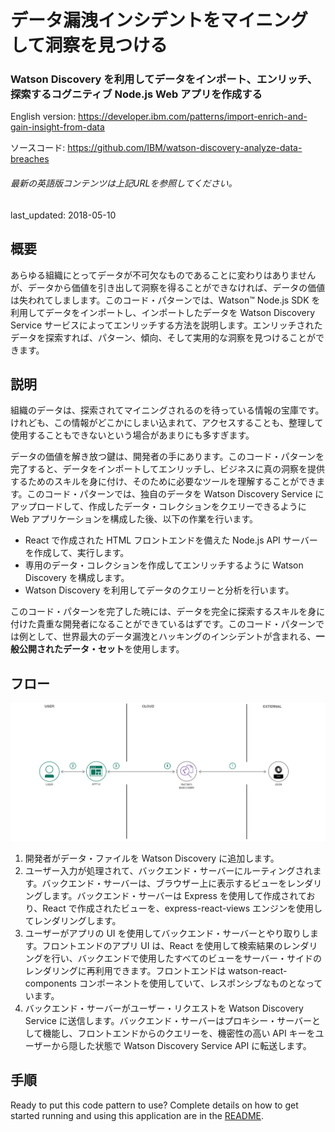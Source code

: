 # データ漏洩インシデントをマイニングして洞察を見つける

### Watson Discovery を利用してデータをインポート、エンリッチ、探索するコグニティブ Node.js Web アプリを作成する

English version: https://developer.ibm.com/patterns/import-enrich-and-gain-insight-from-data
  
ソースコード: https://github.com/IBM/watson-discovery-analyze-data-breaches

###### 最新の英語版コンテンツは上記URLを参照してください。
last_updated: 2018-05-10

 ## 概要

あらゆる組織にとってデータが不可欠なものであることに変わりはありませんが、データから価値を引き出して洞察を得ることができなければ、データの価値は失われてしまします。このコード・パターンでは、Watson™ Node.js SDK を利用してデータをインポートし、インポートしたデータを Watson Discovery Service サービスによってエンリッチする方法を説明します。エンリッチされたデータを探索すれば、パターン、傾向、そして実用的な洞察を見つけることができます。

## 説明

組織のデータは、探索されてマイニングされるのを待っている情報の宝庫です。けれども、この情報がどこかにしまい込まれて、アクセスすることも、整理して使用することもできないという場合があまりにも多すぎます。

データの価値を解き放つ鍵は、開発者の手にあります。このコード・パターンを完了すると、データをインポートしてエンリッチし、ビジネスに真の洞察を提供するためのスキルを身に付け、そのために必要なツールを理解することができます。このコード・パターンでは、独自のデータを Watson Discovery Service にアップロードして、作成したデータ・コレクションをクエリーできるように Web アプリケーションを構成した後、以下の作業を行います。

* React で作成された HTML フロントエンドを備えた Node.js API サーバーを作成して、実行します。
* 専用のデータ・コレクションを作成してエンリッチするように Watson Discovery を構成します。
* Watson Discovery を利用してデータのクエリーと分析を行います。

このコード・パターンを完了した暁には、データを完全に探索するスキルを身に付けた貴重な開発者になることができているはずです。このコード・パターンでは例として、世界最大のデータ漏洩とハッキングのインシデントが含まれる、**一般公開されたデータ・セット**を使用します。

## フロー

![フロー](./images/arch-discovery.png)

1. 開発者がデータ・ファイルを Watson Discovery に追加します。
1. ユーザー入力が処理されて、バックエンド・サーバーにルーティングされます。バックエンド・サーバーは、ブラウザー上に表示するビューをレンダリングします。バックエンド・サーバーは Express を使用して作成されており、React で作成されたビューを、express-react-views エンジンを使用してレンダリングします。
1. ユーザーがアプリの UI を使用してバックエンド・サーバーとやり取りします。フロントエンドのアプリ UI は、React を使用して検索結果のレンダリングを行い、バックエンドで使用したすべてのビューをサーバー・サイドのレンダリングに再利用できます。フロントエンドは watson-react-components コンポーネントを使用していて、レスポンシブなものとなっています。
1. バックエンド・サーバーがユーザー・リクエストを Watson Discovery Service に送信します。バックエンド・サーバーはプロキシー・サーバーとして機能し、フロントエンドからのクエリーを、機密性の高い API キーをユーザーから隠した状態で Watson Discovery Service API に転送します。

## 手順

Ready to put this code pattern to use? Complete details on how to get started running and using this application are in the [README](https://github.com/IBM/watson-discovery-analyze-data-breaches/blob/master/README.md).
